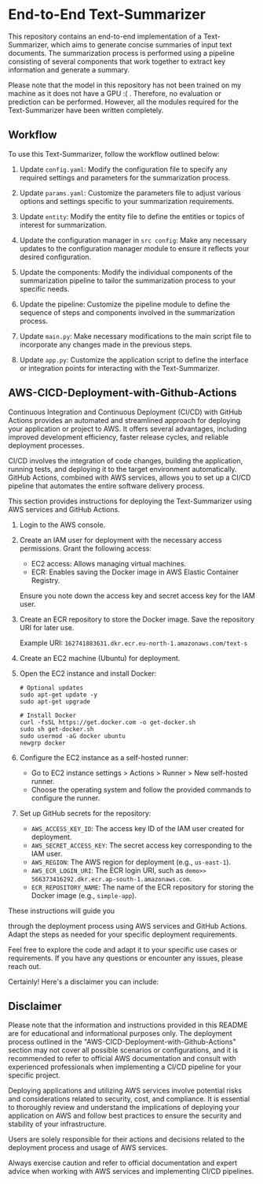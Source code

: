 # End-to-End Text-Summarizer

This repository contains an end-to-end implementation of a Text-Summarizer, which aims to generate concise summaries of input text documents. The summarization process is performed using a pipeline consisting of several components that work together to extract key information and generate a summary.

Please note that the model in this repository has not been trained on my machine as it does not have a GPU :( . Therefore, no evaluation or prediction can be performed. However, all the modules required for the Text-Summarizer have been written completely.

## Workflow

To use this Text-Summarizer, follow the workflow outlined below:

1. Update `config.yaml`: Modify the configuration file to specify any required settings and parameters for the summarization process.

2. Update `params.yaml`: Customize the parameters file to adjust various options and settings specific to your summarization requirements.

3. Update `entity`: Modify the entity file to define the entities or topics of interest for summarization.

4. Update the configuration manager in `src config`: Make any necessary updates to the configuration manager module to ensure it reflects your desired configuration.

5. Update the components: Modify the individual components of the summarization pipeline to tailor the summarization process to your specific needs.

6. Update the pipeline: Customize the pipeline module to define the sequence of steps and components involved in the summarization process.

7. Update `main.py`: Make necessary modifications to the main script file to incorporate any changes made in the previous steps.

8. Update `app.py`: Customize the application script to define the interface or integration points for interacting with the Text-Summarizer.

## AWS-CICD-Deployment-with-Github-Actions

Continuous Integration and Continuous Deployment (CI/CD) with GitHub Actions provides an automated and streamlined approach for deploying your application or project to AWS. It offers several advantages, including improved development efficiency, faster release cycles, and reliable deployment processes.

CI/CD involves the integration of code changes, building the application, running tests, and deploying it to the target environment automatically. GitHub Actions, combined with AWS services, allows you to set up a CI/CD pipeline that automates the entire software delivery process.


This section provides instructions for deploying the Text-Summarizer using AWS services and GitHub Actions.

1. Login to the AWS console.

2. Create an IAM user for deployment with the necessary access permissions. Grant the following access:

   - EC2 access: Allows managing virtual machines.
   - ECR: Enables saving the Docker image in AWS Elastic Container Registry.

   Ensure you note down the access key and secret access key for the IAM user.

3. Create an ECR repository to store the Docker image. Save the repository URI for later use.

   Example URI: `162741883631.dkr.ecr.eu-north-1.amazonaws.com/text-s`

4. Create an EC2 machine (Ubuntu) for deployment.

5. Open the EC2 instance and install Docker:

   ```shell
   # Optional updates
   sudo apt-get update -y
   sudo apt-get upgrade

   # Install Docker
   curl -fsSL https://get.docker.com -o get-docker.sh
   sudo sh get-docker.sh
   sudo usermod -aG docker ubuntu
   newgrp docker
   ```

6. Configure the EC2 instance as a self-hosted runner:

   - Go to EC2 instance settings > Actions > Runner > New self-hosted runner.
   - Choose the operating system and follow the provided commands to configure the runner.

7. Set up GitHub secrets for the repository:

   - `AWS_ACCESS_KEY_ID`: The access key ID of the IAM user created for deployment.
   - `AWS_SECRET_ACCESS_KEY`: The secret access key corresponding to the IAM user.
   - `AWS_REGION`: The AWS region for deployment (e.g., `us-east-1`).
   - `AWS_ECR_LOGIN_URI`: The ECR login URI, such as `demo>> 566373416292.dkr.ecr.ap-south-1.amazonaws.com`.
   - `ECR_REPOSITORY_NAME`: The name of the ECR repository for storing the Docker image (e.g., `simple-app`).

These instructions will guide you

 through the deployment process using AWS services and GitHub Actions. Adapt the steps as needed for your specific deployment requirements.

Feel free to explore the code and adapt it to your specific use cases or requirements. If you have any questions or encounter any issues, please reach out.

Certainly! Here's a disclaimer you can include:

## Disclaimer

Please note that the information and instructions provided in this README are for educational and informational purposes only. The deployment process outlined in the "AWS-CICD-Deployment-with-Github-Actions" section may not cover all possible scenarios or configurations, and it is recommended to refer to official AWS documentation and consult with experienced professionals when implementing a CI/CD pipeline for your specific project.

Deploying applications and utilizing AWS services involve potential risks and considerations related to security, cost, and compliance. It is essential to thoroughly review and understand the implications of deploying your application on AWS and follow best practices to ensure the security and stability of your infrastructure.

Users are solely responsible for their actions and decisions related to the deployment process and usage of AWS services.

Always exercise caution and refer to official documentation and expert advice when working with AWS services and implementing CI/CD pipelines.

